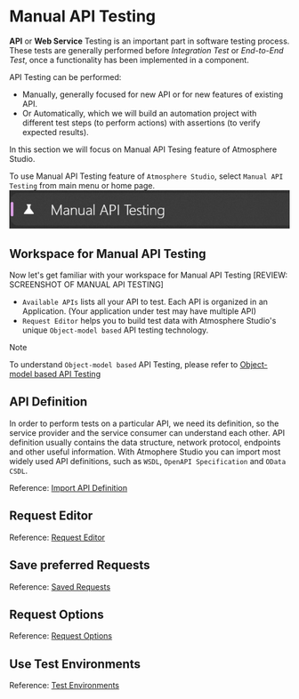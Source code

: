 ﻿# Manual API Testing
**API** or **Web Service** Testing is an important part in software testing process.
These tests are generally performed before *Integration Test* or *End-to-End Test*, once a functionality has been implemented in a component. 

API Testing can be performed:
- Manually, generally focused for new API or for new features of existing API.
- Or Automatically, which we will build an automation project with different test steps (to perform actions) with assertions (to verify expected results).

In this section we will focus on Manual API Tesing feature of Atmosphere Studio.

To use Manual API Testing feature of `Atmosphere Studio`, select `Manual API Testing` from main menu or home page.
![Menu Manual Api Testing](../../images/menu-manual-api-testing.png)


## Workspace for Manual API Testing
Now let's get familiar with your workspace for Manual API Testing
[REVIEW: SCREENSHOT OF MANUAL API TESTING]

- `Available APIs` lists all your API to test. Each API is organized in an Application. (Your application under test may have multiple API)
- `Request Editor` helps you to build test data with Atmosphere Studio's unique `Object-model based` API testing technology.

> [!NOTE]
> To understand `Object-model based` API Testing, please refer to [Object-model based API Testing](../features/object-model-based-testing.md)

## API Definition
In order to perform tests on a particular API, we need its definition, so the service provider and the service consumer can understand each other.
API definition usually contains the data structure, network protocol, endpoints and other useful information.
With Atmophere Studio you can import most widely used API definitions, such as `WSDL`, `OpenAPI Specification` and `OData CSDL`.

Reference: [Import API Definition](import-api-definition.md)

## Request Editor

Reference: [Request Editor](request-editor.md)

## Save preferred Requests
Reference: [Saved Requests](saved-requests.md)

## Request Options
Reference: [Request Options](request-options.md)

## Use Test Environments
Reference: [Test Environments](test-environments.md)